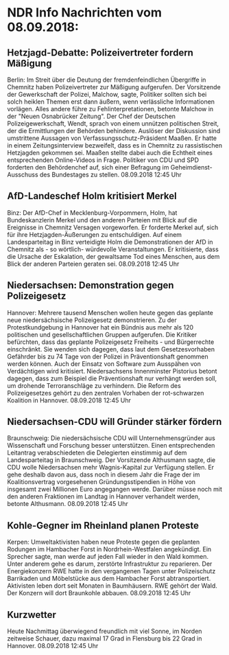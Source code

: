 # NDR Info Nachrichten vom 08.09.2018:


## Hetzjagd-Debatte: Polizeivertreter fordern Mäßigung
Berlin: Im Streit über die Deutung der fremdenfeindlichen Übergriffe in Chemnitz haben Polizeivertreter zur Mäßigung aufgerufen. Der Vorsitzende der Gewerkschaft der Polizei, Malchow, sagte, Politiker sollten sich bei solch heiklen Themen erst dann äußern, wenn verlässliche Informationen vorlägen. Alles andere führe zu Fehlinterpretationen, betonte Malchow in der "Neuen Osnabrücker Zeitung". Der Chef der Deutschen Polizeigewerkschaft, Wendt, sprach von einem unnützen politischen Streit, der die Ermittlungen der Behörden behindere. Auslöser der Diskussion sind umstrittene Aussagen von Verfassungsschutz-Präsident Maaßen. Er hatte in einem Zeitungsinterview bezweifelt, dass es in Chemnitz zu rassistischen Hetzjagden gekommen sei. Maaßen stellte dabei auch die Echtheit eines entsprechenden Online-Videos in Frage. Politiker von CDU und SPD forderten den Behördenchef auf, sich einer Befragung im Geheimdienst-Ausschuss des Bundestages zu stellen. 08.09.2018 12:45 Uhr 

## AfD-Landeschef Holm kritisiert Merkel
Binz: Der AfD-Chef in Mecklenburg-Vorpommern, Holm, hat Bundeskanzlerin Merkel und den anderen Parteien mit Blick auf die Ereignisse in Chemnitz Versagen vorgeworfen. Er forderte Merkel auf, sich für ihre Hetzjagden-Äußerungen zu entschuldigen. Auf einem Landesparteitag in Binz verteidigte Holm die Demonstrationen der AfD in Chemnitz als - so wörtlich- würdevolle Veranstaltungen. Er kritisierte, dass die Ursache der Eskalation, der gewaltsame Tod eines Menschen, aus dem Blick der anderen Parteien geraten sei. 08.09.2018 12:45 Uhr 

## Niedersachsen: Demonstration gegen Polizeigesetz
Hannover: Mehrere tausend Menschen wollen heute gegen das geplante neue niedersächsische Polizeigesetz demonstrieren. Zu der Protestkundgebung in Hannover hat ein Bündnis aus mehr als 120 politischen und gesellschaftlichen Gruppen aufgerufen. Die Kritiker befürchten, dass das geplante Polizeigesetz Freiheits - und Bürgerrechte einschränkt. Sie wenden sich dagegen, dass laut dem Gesetzesvorhaben Gefährder bis zu 74 Tage von der Polizei in Präventionshaft genommen werden können. Auch der Einsatz von Software zum Ausspähen von Verdächtigen wird kritisiert. Niedersachsens Innenminster Pistorius betont dagegen, dass zum Beispiel die Präventionshaft nur verhängt werden soll, um drohende Terroranschläge zu verhindern. Die Reform des Polizeigesetzes gehört zu den zentralen Vorhaben der rot-schwarzen Koalition in Hannover. 08.09.2018 12:45 Uhr 

## Niedersachsen-CDU will Gründer stärker fördern
Braunschweig: Die niedersächsische CDU will Unternehmensgründer aus Wissenschaft und Forschung besser unterstützen. Einen entsprechenden Leitantrag verabschiedeten die Delegierten einstimmig auf dem Landesparteitag in Braunschweig. Der Vorsitzende Althusmann sagte, die CDU wolle Niedersachsen mehr Wagnis-Kapital zur Verfügung stellen. Er gehe deshalb davon aus, dass noch in diesem Jahr die Frage der im Koalitionsvertrag vorgesehenen Gründungsstipendien in Höhe von insgesamt zwei Millionen Euro angegangen werde. Darüber müsse noch mit den anderen Fraktionen im Landtag in Hannover verhandelt werden, betonte Althusmann. 08.09.2018 12:45 Uhr 

## Kohle-Gegner im Rheinland planen Proteste
Kerpen: Umweltaktivisten haben neue Proteste gegen die geplanten Rodungen im Hambacher Forst in Nordrhein-Westfalen angekündigt. Ein Sprecher sagte, man werde auf jeden Fall wieder in den Wald kommen. Unter anderem gehe es darum, zerstörte Infrastruktur zu reparieren. Der Energiekonzern RWE hatte in den vergangenen Tagen unter Polizeischutz Barrikaden und Möbelstücke aus dem Hambacher Forst abtransportiert. Aktivisten leben dort seit Monaten in Baumhäusern. RWE gehört der Wald. Der Konzern will dort Braunkohle abbauen. 08.09.2018 12:45 Uhr 

## Kurzwetter
Heute Nachmittag überwiegend freundlich mit viel Sonne, im Norden zeitweise Schauer, dazu maximal 17 Grad in Flensburg bis 22 Grad in Hannover. 08.09.2018 12:45 Uhr 
